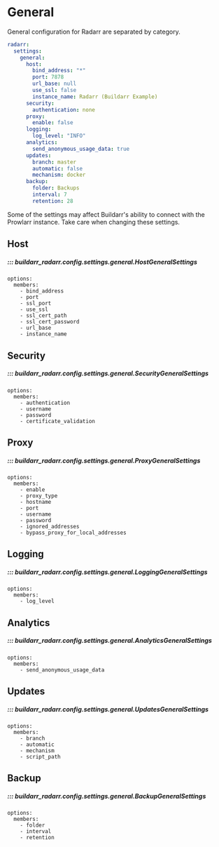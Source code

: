 # General

General configuration for Radarr are separated by category.

```yaml
radarr:
  settings:
    general:
      host:
        bind_address: "*"
        port: 7878
        url_base: null
        use_ssl: false
        instance_name: Radarr (Buildarr Example)
      security:
        authentication: none
      proxy:
        enable: false
      logging:
        log_level: "INFO"
      analytics:
        send_anonymous_usage_data: true
      updates:
        branch: master
        automatic: false
        mechanism: docker
      backup:
        folder: Backups
        interval: 7
        retention: 28
```

Some of the settings may affect Buildarr's ability to connect with the Prowlarr instance.
Take care when changing these settings.

## Host

##### ::: buildarr_radarr.config.settings.general.HostGeneralSettings
    options:
      members:
        - bind_address
        - port
        - ssl_port
        - use_ssl
        - ssl_cert_path
        - ssl_cert_password
        - url_base
        - instance_name

## Security

##### ::: buildarr_radarr.config.settings.general.SecurityGeneralSettings
    options:
      members:
        - authentication
        - username
        - password
        - certificate_validation

## Proxy

##### ::: buildarr_radarr.config.settings.general.ProxyGeneralSettings
    options:
      members:
        - enable
        - proxy_type
        - hostname
        - port
        - username
        - password
        - ignored_addresses
        - bypass_proxy_for_local_addresses

## Logging

##### ::: buildarr_radarr.config.settings.general.LoggingGeneralSettings
    options:
      members:
        - log_level

## Analytics

##### ::: buildarr_radarr.config.settings.general.AnalyticsGeneralSettings
    options:
      members:
        - send_anonymous_usage_data

## Updates

##### ::: buildarr_radarr.config.settings.general.UpdatesGeneralSettings
    options:
      members:
        - branch
        - automatic
        - mechanism
        - script_path

## Backup

##### ::: buildarr_radarr.config.settings.general.BackupGeneralSettings
    options:
      members:
        - folder
        - interval
        - retention
